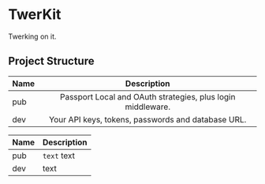 TwerKit
=======

Twerking on it.


Project Structure
-----------------

| Name | Description |
| --- |:---:|
| pub | Passport Local and OAuth strategies, plus login middleware. |
| dev | Your API keys, tokens, passwords and database URL. |

|Name | Description
|---|---
|pub | `text` text
| dev | text
